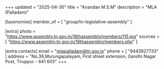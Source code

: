 +++
updated = "2025-04-30"
title = "Anandan M.S.M"
description = "MLA (Palladam)"

[taxonomies]
member_of = [
    "group/tn-legislative-assembly"
]

[extra]
photo = "https://www.assembly.tn.gov.in/16thassembly/members/115.jpg"
sources = [
    "https://www.assembly.tn.gov.in/16thassembly/members.php"
]

[extra.contacts]
email = "mlapalladam@tn.gov.in"
phone = [
    "9443927733"
]
address = "No.36,Murungapalayam, First street extension, Gandhi Nagar Post, Tiruppur - 641 603"
+++

